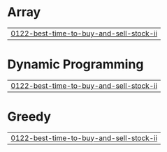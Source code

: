 # Array
|  |
| ------- |
| [0122-best-time-to-buy-and-sell-stock-ii](https://github.com/gyuwseong/leet-code/tree/master/0122-best-time-to-buy-and-sell-stock-ii) |


# Dynamic Programming
|  |
| ------- |
| [0122-best-time-to-buy-and-sell-stock-ii](https://github.com/gyuwseong/leet-code/tree/master/0122-best-time-to-buy-and-sell-stock-ii) |
# Greedy
|  |
| ------- |
| [0122-best-time-to-buy-and-sell-stock-ii](https://github.com/gyuwseong/leet-code/tree/master/0122-best-time-to-buy-and-sell-stock-ii) |